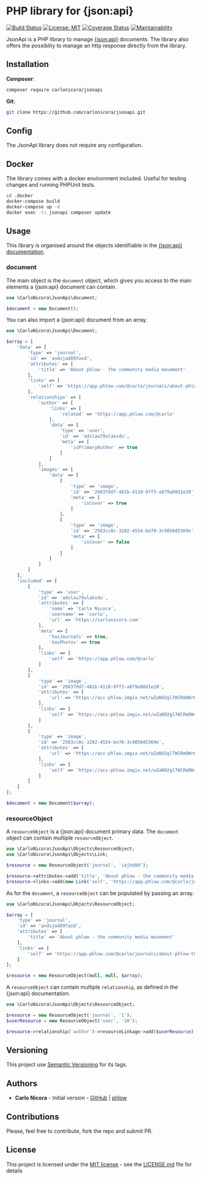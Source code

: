 # PHP library for {json:api}

[![Build Status](https://travis-ci.com/carlonicora/jsonapi.svg?branch=master)](https://travis-ci.com/carlonicora/jsonapi)
[![License: MIT](https://img.shields.io/badge/License-MIT-blue.svg)](https://opensource.org/licenses/MIT)
[![Coverage Status](https://coveralls.io/repos/github/carlonicora/jsonapi/badge.svg?branch=dev)](https://coveralls.io/github/carlonicora/jsonapi?branch=dev)
[![Maintainability](https://api.codeclimate.com/v1/badges/b7565aa8862e94cadcf5/maintainability)](https://codeclimate.com/github/carlonicora/jsonapi/maintainability)

JsonApi is a PHP library to manage [{json:api}](https://JsonApi.org) documents. The library also offers the possiblity
to manage an http response directly from the library.  

## Installation

**Composer**:
```bash
composer require carlonicora/jsonapi
```

**Git**:
```bash
git clone https://github.com/carlonicora/jsonapi.git
```

## Config

The JsonApi library does not require any configuration.

## Docker

The library comes with a docker environment included. Useful for testing changes and running PHPUnit tests.

```bash
cd .docker
docker-compose build
docker-compose up -d
docker exec -ti jsonapi composer update
```

## Usage

This library is organised around the objects identifiable in the 
[{json:api} documentation](https://jsonapi.org/format/).

### document

The main object is the `document` object, which gives you access to the main elements a {json:api} document can contain. 

```php
use \CarloNicora\JsonApi\document;

$document = new Document();
```

You can also import a {json:api} document from an array.

```php
use \CarloNicora\JsonApi\Document;

$array = [
    'data' => [
        'type' => 'journal',
        'id' => 'andsjad897asd',
        'attributes' => [
            'title' => 'About phlow - the community media movement'
        ],
        'links' => [
            'self' => 'https://app.phlow.com/@carlo/journals/about-phlow-the-community-media-movement'
        ],
        'relationships' => [
            'author' => [
                'links' => [
                    'related' => 'https://app.phlow.com/@carlo'
                ],
                'data' => [
                    'type' => 'user',
                    'id' => 'adslau79ulaksdu',
                    'meta' => [
                        'isPrimaryAuthor' => true
                    ]
                ]
            ],
            'images' => [
                'data' => [
                    [
                        'type' => 'image',
                        'id' => '26037dd7-481b-4110-97f3-a879a08d1e20',
                        'meta' => [
                            'isCover' => true
                        ]
                    ],
                    [
                        'type' => 'image',
                        'id' => '2563cc0c-3202-4554-be70-3c9850d5369e',
                        'meta' => [
                            'isCover' => false
                        ]
                    ]
                ]
            ]
        ]
    ],
    'included' => [
        [
            'type' => 'user',
            'id' => 'adslau79ulaksdu',
            'attributes' => [
                'name' => 'Carlo Nicora',
                'username' => 'carlo',
                'url' => 'https://carlonicora.com'
            ],
            'meta' => [
                'hasJournals' => true,
                'hasPhotos' => true
            ],
            'links' => [
                'self' => 'https://app.phlow.com/@carlo'
            ]
        ],
        [
            'type' => 'image',
            'id' => '26037dd7-481b-4110-97f3-a879a08d1e20',
            'attributes' => [
                'url' => 'https://acc-phlow.imgix.net/wZaN92gl7WlRmDWrKp/26037dd7-481b-4110-97f3-a879a08d1e20.jpg?w=750&ixlib=js-1.1.0&s=28c961bf9a05855320fe853155b1cd7f'
            ],
            'links' => [
                'self' => 'https://acc-phlow.imgix.net/wZaN92gl7WlRmDWrKp/26037dd7-481b-4110-97f3-a879a08d1e20.jpg?w=750&ixlib=js-1.1.0&s=28c961bf9a05855320fe853155b1cd7f'
            ]
        ],
        [
            'type' => 'image',
            'id' => '2563cc0c-3202-4554-be70-3c9850d5369e',
            'attributes' => [
                'url' => 'https://acc-phlow.imgix.net/wZaN92gl7WlRmDWrKp/2563cc0c-3202-4554-be70-3c9850d5369e.jpg?w=750&ixlib=js-1.1.0&s=da188c73f2b571d1afd9b1625f482e05'
            ],
            'links' => [
                'self' => 'https://acc-phlow.imgix.net/wZaN92gl7WlRmDWrKp/2563cc0c-3202-4554-be70-3c9850d5369e.jpg?w=750&ixlib=js-1.1.0&s=da188c73f2b571d1afd9b1625f482e05'
            ]
        ]
    ]
];

$document = new Document($array);
```

### resourceObject

A `resourceObject` is a {json:api} document primary data. The `document` object can contain multiple `resourceObject`.

```php
use \CarloNicora\JsonApi\Objects\ResourceObject;
use \CarloNicora\JsonApi\Objects\Link;

$resource = new ResourceObject('journal', 'iajhd80');

$resource->attributes->add('title', 'About phlow - the community media movement');
$resource->links->add(new Link('self', 'https://app.phlow.com/@carlo/journals/about-phlow-the-community-media-movement'));
```

As for the `document`, a `resourceObject` can be populated by passing an array.

```php
use \CarloNicora\JsonApi\Objects\ResourceObject;

$array = [
    'type' => 'journal',
    'id' => 'andsjad897asd',
    'attributes' => [
        'title' => 'About phlow - the community media movement'
    ],
    'links' => [
        'self' => 'https://app.phlow.com/@carlo/journals/about-phlow-the-community-media-movement'
    ]
];

$resource = new ResourceObject(null, null, $array);
```

A `resourceObject` can contain multiple `relationship`, as defined in the {json:api} documentation.

```php
use \CarloNicora\JsonApi\Objects\ResourceObject;

$resource = new ResourceObject('journal', '1');
$userResource = new ResourceObject('user', '10');

$resource->relationship('author')->resourceLinkage->add($userResource);
```

## Versioning

This project use [Semantic Versioning](https://semver.org/) for its tags.

## Authors

* **Carlo Nicora** - Initial version - [GitHub](https://github.com/carlonicora) |
[phlow](https://phlow.com/@carlo)

## Contributions

Please, feel free to contribute, fork the repo and submit PR.

## License

This project is licensed under the [MIT license](https://opensource.org/licenses/MIT) - see the
[LICENSE.md](LICENSE.md) file for details 